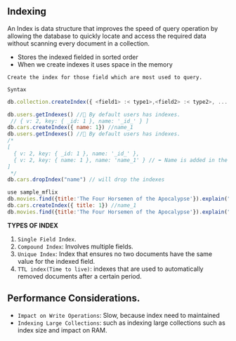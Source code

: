 ## Indexing
An Index is data structure that improves the speed of query operation by allowing the database
to quickly locate and access the required data without scanning every document in a collection.
- Stores the indexed fielded in sorted order
- When we create indexes it uses space in the memory

`Create the index for those field which are most used to query.`

`Syntax`
```js
db.collection.createIndex({ <field1> :< type1>,<field2> :< type2>, ... }, {<options>})
```

```js
db.users.getIndexes() //📝 By default users has indexes.
 // { v: 2, key: { _id: 1 }, name: '_id_' } ]
db.cars.createIndex({ name: 1}) //name_1
db.users.getIndexes() //📝 By default users has indexes.
/* 
[
  { v: 2, key: { _id: 1 }, name: '_id_' },
  { v: 2, key: { name: 1 }, name: 'name_1' } // ⬅️ Name is added in the indexed
]
 */
db.cars.dropIndex("name") // will drop the indexes
```

```js
use sample_mflix
db.movies.find({title:'The Four Horsemen of the Apocalypse'}).explain("executionStats") //executionTimeMillis: 16,
db.cars.createIndex({ title: 1}) //name_1
db.movies.find({title:'The Four Horsemen of the Apocalypse'}).explain("executionStats") //executionTimeMillis: o,
```

**TYPES OF INDEX**
1. `Single Field Index`.
2. `Compound Index`: Involves multiple fields.
3. `Unique Index`: Index that ensures no two documents have the same value for the indexed field.
4. `TTL index(Time to live)`: indexes that are used to automatically removed documents after a certain period.

## Performance Considerations.
- `Impact on Write Operations`: Slow, because index need to maintained
- `Indexing Large Collections`: such as indexing large collections such as index size and impact on RAM.